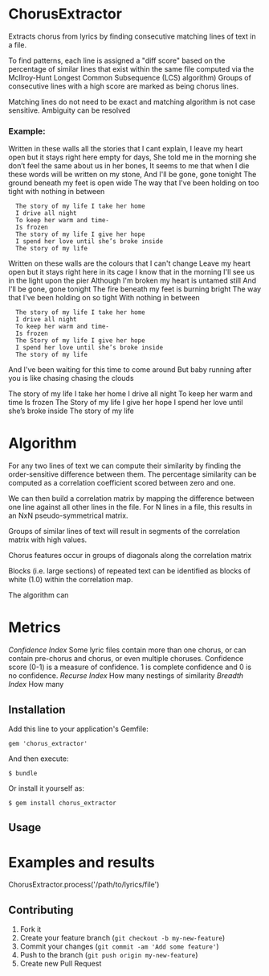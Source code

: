 # ChorusExtractor

Extracts chorus from lyrics by finding consecutive matching lines of
text in a file.

To find patterns, each line is assigned a "diff score" based on the
percentage of similar lines that exist within the same file computed
via the McIlroy-Hunt Longest Common Subsequence (LCS) algorithm)
Groups of consecutive lines with a high score are marked as being
chorus lines.

Matching lines do not need to be exact and matching algorithm is not case sensitive.
Ambiguity can be resolved

### Example:

Written in these walls all the stories that I cant explain,
I leave my heart open but it stays right here empty for days,
She told me in the morning she don’t feel the same about us in her
bones,
It seems to me that when I die these words will be written on my stone,
And I'll be gone, gone tonight
The ground beneath my feet is open wide
The way that I've been holding on too tight with nothing in between

```
  The story of my life I take her home
  I drive all night
  To keep her warm and time-
  Is frozen
  The story of my life I give her hope
  I spend her love until she’s broke inside
  The story of my life
```

Written on these walls are the colours that I can't change
Leave my heart open but it stays right here in its cage
I know that in the morning I'll see us in the light upon the pier
Although I'm broken my heart is untamed still
And I'll be gone, gone tonight
The fire beneath my feet is burning bright
The way that I've been holding on so tight 
With nothing in between

```
  The story of my life I take her home
  I drive all night
  To keep her warm and time-
  Is frozen
  The Story of my life I give her hope
  I spend her love until she’s broke inside
  The story of my life
```

And I've been waiting for this time to come around
But baby running after you is like chasing chasing the clouds

The story of my life I take her home
I drive all night
To keep her warm and time
Is frozen
The Story of my life I give her hope
I spend her love until she’s broke inside
The story of my life

# Algorithm

For any two lines of text we can compute their similarity by finding the
order-sensitive difference between them. The percentage similarity can
be computed as a correlation coefficient scored between zero and one. 

We can then build a correlation matrix by mapping the difference between one
line against all other lines in the file. For N lines in a file, this
results in an NxN pseudo-symmetrical matrix.

Groups of similar lines of text will result in segments of the
correlation matrix with high values.

Chorus features occur in groups of diagonals along the correlation matrix

Blocks (i.e. large sections) of repeated text can be identified as blocks of white (1.0)
within the correlation map.

The algorithm can

# Metrics

*Confidence* *Index* Some lyric files contain more than one chorus, or can contain pre-chorus
and chorus, or even multiple choruses. Confidence score (0-1) is a measure of confidence. 1 is
complete confidence and 0 is no confidence.
*Recurse* *Index* How many nestings of similarity
*Breadth* *Index* How many


## Installation

Add this line to your application's Gemfile:

    gem 'chorus_extractor'

And then execute:

    $ bundle

Or install it yourself as:

    $ gem install chorus_extractor

## Usage

# Examples and results

ChorusExtractor.process('/path/to/lyrics/file')

## Contributing

1. Fork it
2. Create your feature branch (`git checkout -b my-new-feature`)
3. Commit your changes (`git commit -am 'Add some feature'`)
4. Push to the branch (`git push origin my-new-feature`)
5. Create new Pull Request
